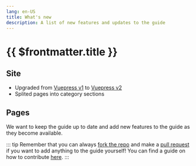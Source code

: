 ```yaml
---
lang: en-US
title: What's new
description: A list of new features and updates to the guide
---
```


# {{ $frontmatter.title }}

## Site

- Upgraded from [Vuepress v1](https://github.com/vuejs/vuepress/blob/master/CHANGELOG.md) to [Vuepress v2](https://github.com/vuepress/core/blob/main/CHANGELOG.md#200-rc8-2024-02-19)
- Splited pages into category sections

## Pages

<!--### New

### Updated

### Future--> 

We want to keep the guide up to date and add new features to the guide as they become available.

::: tip
Remember that you can always [fork the repo]() and make a [pull request]() if you want to add anything to the guide yourself! You can find a guide on how to contribute [here](https://github.com/wwebjs/wwebjs.dev/blob/candy/.github/CONTRIBUTING.md).
:::